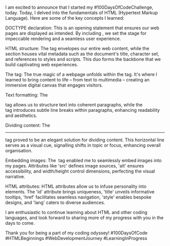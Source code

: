 I am excited to announce that I started my #100DaysOfCodeChallenge, today. Today, I delved into the fundamentals of HTML (Hypertext Markup Language). Here are some of the key concepts I learned:

DOCTYPE declaration: This is an opening statement that ensures our web pages are displayed as intended. By including <!DOCTYPE html>, we set the stage for impeccable rendering and a seamless user experience.

HTML structure: The <html> tag envelopes our entire web content, while the <head> section houses vital metadata such as the document's title, character set, and references to styles and scripts. This duo forms the backbone that we build captivating web experiences.

The <body> tag: The true magic of a webpage unfolds within the <body> tag. It's where I learned to bring content to life – from text to multimedia – creating an immersive digital canvas that engages visitors.

Text formatting: The <p> tag allows us to structure text into coherent paragraphs, while the <br> tag introduces subtle line breaks within paragraphs, enhancing readability and aesthetics.

Dividing content: The <hr> tag proved to be an elegant solution for dividing content. This horizontal line serves as a visual cue, signalling shifts in topic or focus, enhancing overall organisation.

Embedding images: The <img> tag enabled me to seamlessly embed images into my pages. Attributes like 'src' defines image sources, 'alt' ensures accessibility, and width/height control dimensions, perfecting the visual narrative.

HTML attributes: HTML attributes allow us to infuse personality into elements. The 'id' attribute brings uniqueness, 'title' unveils informative tooltips, 'href' facilitates seamless navigation, 'style' enables bespoke designs, and 'lang' caters to diverse audiences.

I am enthusiastic to continue learning about HTML and other coding languages, and look forward to sharing more of my progress with you in the days to come.

Thank you for being a part of my coding odyssey!
#100DaysOfCode #HTMLBeginnings #WebDevelopmentJourney #LearningInProgress

